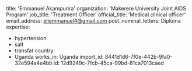 title: 'Emmanuel Akampurira'
organization: 'Makerere University Joint AIDS Program'
job_title: 'Treatment Officer'
official_title: 'Medical clinical officer'
email_address: eliemmanuel4@gmail.com
post_nominal_letters: Diploma
expertise:
  - hypertension
  - salt
  - transfat
country:
  - Uganda
works_in: Uganda
import_id: 8441d1d6-7f0e-442b-9fa0-32e594a4e4bb
id: 12d9249c-7fcb-45ca-99bd-81ca7013caed
